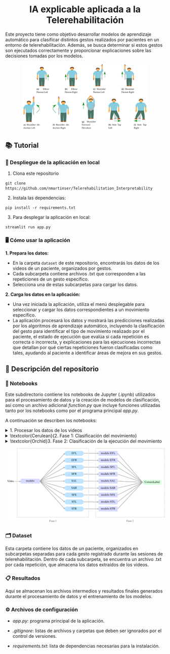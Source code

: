 <h1 align="center"> IA explicable aplicada a la Telerehabilitación </h1>

Este proyecto tiene como objetivo desarrollar modelos de aprendizaje automático para clasificar distintos gestos realizados por pacientes en un entorno de telerehabilitación. Además, se busca determinar si estos gestos son ejecutados correctamente y proporcionar explicaciones sobre las decisiones tomadas por los modelos.

<p align="center">
  <img src="/Imagenes/gestures.png" width="400" title="Ejercicios rehabilitación">
</p>

## 📚 Tutorial
### 🚀 Despliegue de la aplicación en local
1. Clona este repositorio
```
git clone https://github.com/nmartinser/Telerehabilitation_Interpretability
```
2. Instala las dependencias:
```
pip install -r requirements.txt
```
3. Para desplegar la aplicación en local:
```
streamlit run app.py
```

### 🖥️ Cómo usar la aplicación
**1. Prepara los datos:**

* En la carpeta `dataset` de este repositorio, encontrarás los datos de los videos de un paciente, organizados por gestos.
* Cada subcarpeta contiene archivos .txt que corresponden a las repeticiones de un gesto específico.
* Selecciona una de estas subcarpetas para cargar los datos.

**2. Carga los datos en la aplicación:**

* Una vez iniciada la aplicación, utiliza el menú desplegable para seleccionar y cargar los datos correspondientes a un movimiento específico.
* La aplicación procesará los datos y mostrará las predicciones realizadas por los algoritmos de aprendizaje automático, incluyendo la clasificación del gesto para identificar el tipo de movimiento realizado por el paciente, el estado de ejecución que evalúa si cada repetición es correcta o incorrecta, y explicaciones para las ejecuciones incorrectas que detallan por qué ciertas repeticiones fueron clasificadas como tales, ayudando al paciente a identificar áreas de mejora en sus gestos.

## 📁 Descripción del repositorio

### 📓 Notebooks

Este subdirectorio contiene los notebooks de Jupyter (.ipynb) utilizados para el procesamiento de datos y la creación de modelos de clasificación, así como un archivo adicional *function.py* que incluye funciones utilizadas tanto por los notebooks como por el programa principal *app.py*.

A continuación se describen los notebooks:

<details>
<summary>1. Procesar los datos de los videos</summary>
  
* **Descripción**: Este notebook procesa archivos de datos de video en formato crudo, extrayendo información esencial sobre cada grabación, como la ID del sujeto, el número de repetición, la precisión del gesto, y la posición de los puntos clave del cuerpo. Seguidamente calcula el ángulo entre disintos puntos del cuepro, y por último se realizan cálculos estadísticos (mínimo, máximo, desviación estándar, media, etc.) sobre los ángulos.  
* **Salida**: Genera tres archivos CSV:
  - `raw_pacientes.csv`: Contiene información detallada sobre cada grabación.
  - `angles.csv`: Incluye ángulos calculados entre keypoints.
  - `medidasPerRepetition.csv`: contiene una fila por repetición y gesto, que incluye estadísticas para cada ángulo calculado.

</details>

<details><summary>\textcolor{Cerulean}{2. Fase 1: Clasificación del movimiento}</summary>

* **Descripción**: Implementa, entrena y evalúa modelos de clasificación para identificar el tipo de gesto realizado por el paciente. 
* **Salida**: `modelo_fase1_copy.sav` Archivo que guarda el pipeline completo de clasificación entrenado, compuesto por:
  - Selección de variables: Utilizando `SelectKBest`.
  - Modelo de clasificación: Algoritmo de aprendizaje automático para predecir el tipo de movimiento.
</details>

<details><summary>\textcolor{Orchid}3. Fase 2: Clasificación de la ejecución del movimiento</summary>

* **Descripción**: Para cada gesto identificado en la Fase 1, se desarrollan modelos de clasificación específicos para determinar si cada repetición es ejecutada de manera correcta o incorrecta.
* **Salida**: Nueve archivos `.sav`, uno para cada gesto, que almacenan el pipeline completo de clasificación entrenado, incluyendo tanto el preprocesamiento como el modelo final.
  
</details>

<p align="center">
  <img src="/Imagenes/esquema_modelos.png" width="600" title="Esquema fases">
</p>

### 🗂️ Dataset

Esta carpeta contiene los datos de un paciente, organizados en subcarpetas separadas para cada gesto registrado durante las sesiones de telerehabilitación. Dentro de cada subcarpeta, se encuentra un archivo .txt por cada repetición, que almacena los datos extraídos de los videos.

### 📋 Resultados
Aquí se almacenan los archivos intermedios y resultados finales generados durante el procesamiento de datos y el entrenamiento de los modelos.

### ⚙️ Archivos de configuración

* *app.py*: programa principal de la aplicación.
 
* *.gitignore*: listas de archivos y carpetas que deben ser ignorados por el control de versiones.

* *requirements.txt*: lista de dependencias necesarias para la instalación.
